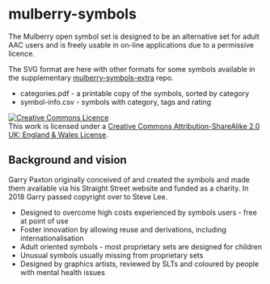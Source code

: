 # mulberry-symbols
The Mulberry open symbol set is designed to be an alternative set for adult AAC users and is freely usable in on-line applications due to a permissive licence.

The SVG format are here with other formats for some symbols available in the supplementary [mulberry-symbols-extra](https://github.com/straight-street/mulberry-symbols-extra) repo.

* categories.pdf - a printable copy of the symbols, sorted by category
* symbol-info.csv - symbols with category, tags and rating

<a rel="license" href="http://creativecommons.org/licenses/by-sa/2.0/uk/"><img alt="Creative Commons Licence" style="border-width:0" src="https://i.creativecommons.org/l/by-sa/2.0/uk/88x31.png" /></a><br />This work is licensed under a <a rel="license" href="http://creativecommons.org/licenses/by-sa/2.0/uk/">Creative Commons Attribution-ShareAlike 2.0 UK: England &amp; Wales License</a>.

## Background and vision

Garry Paxton originally conceived of and created the symbols and made them available via his Straight Street website and funded as a charity. In 2018 Garry passed copyright over to Steve Lee.

* Designed to overcome high costs experienced by symbols users - free at point of use
* Foster innovation by allowing reuse and derivations, including internationalisation
* Adult oriented symbols - most proprietary sets are designed for children
* Unusual symbols usually missing from proprietary sets
* Designed by graphics artists, reviewed by SLTs and coloured by people with mental health issues